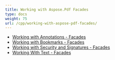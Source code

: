 ```yaml
---
title: Working with Aspose.Pdf Facades
type: docs
weight: 75
url: /cpp/working-with-aspose-pdf-facades/
---
```


- [Working with Annotations - Facades](/pdf/cpp/working-with-annotations-facades/)
- [Working with Bookmarks - Facades](/pdf/cpp/working-with-bookmarks-facades/)
- [Working with Security and Signatures - Facades](/pdf/cpp/working-with-security-and-signatures-facades/)
- [Working With Text - Facades](/pdf/cpp/working-with-text-facades/)

